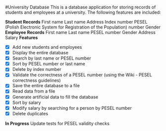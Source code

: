 #University Database
This is a database application for storing records of students and employees at a university. The following features are included:

**Student Records**
First name
Last name
Address
Index number
PESEL (Polish Electronic System for Registration of the Population) number
Gender
**Employee Records**
First name
Last name
PESEL number
Gender
Address
Salary
**Features**
- [x] Add new students and employees
- [x] Display the entire database
- [x] Search by last name or PESEL number
- [x] Sort by PESEL number or last name
- [x] Delete by index number
- [x] Validate the correctness of a PESEL number (using the Wiki - PESEL correctness guidelines)
- [x] Save the entire database to a file
- [x] Read data from a file
- [x] Generate artificial data to fill the database
- [x] Sort by salary
- [x] Modify salary by searching for a person by PESEL number
- [x] Delete duplicates

**In Progress**
Update tests for PESEL validity checks




 




